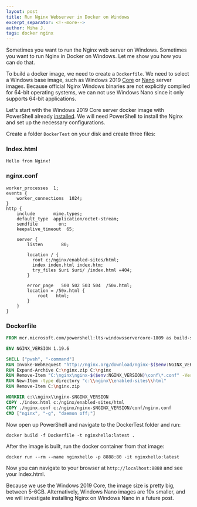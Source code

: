 ```yaml
---
layout: post
title: Run Nginx Webserver in Docker on Windows
excerpt_separator: <!--more-->
author: Miha J.
tags: docker nginx
---
```


Sometimes you want to run the Nginx web server on Windows. Sometimes you want to run Nginx in Docker on Windows. Let me show you how you can do that.

To build a docker image, we need to create a `Dockerfile`. We need to select a Windows base image, such as Windows 2019 [Core](https://hub.docker.com/_/microsoft-windows-servercore) or [Nano](https://hub.docker.com/_/microsoft-windows-nanoserver) server images. Because official Nginx Windows binaries are not explicitly compiled for 64-bit operating systems, we can not use Windows Nano since it only supports 64-bit applications.

Let's start with the Windows 2019 Core server docker image with PowerShell already [installed](https://hub.docker.com/_/microsoft-powershell). We will need PowerShell to install the Nginx and set up the necessary configurations.

Create a folder `DockerTest` on your disk and create three files:

### Index.html
```
Hello from Nginx!
```

### nginx.conf
```
worker_processes  1;
events {
    worker_connections  1024;
}
http {
    include       mime.types;
    default_type  application/octet-stream;
    sendfile        on;
    keepalive_timeout  65;

    server {
        listen       80;

        location / {
          root c:/nginx/enabled-sites/html;
          index index.html index.htm;
          try_files $uri $uri/ /index.html =404;
        }

        error_page   500 502 503 504  /50x.html;
        location = /50x.html {
            root   html;
        }
    }
}
```

### Dockerfile
```dockerfile
FROM mcr.microsoft.com/powershell:lts-windowsservercore-1809 as build-stage

ENV NGINX_VERSION 1.19.6

SHELL ["pwsh", "-command"]
RUN Invoke-WebRequest "http://nginx.org/download/nginx-$($env:NGINX_VERSION).zip" -OutFile C:\nginx.zip
RUN Expand-Archive C:\nginx.zip C:\nginx
RUN Remove-Item "C:\nginx\nginx-$($env:NGINX_VERSION)\conf\*.conf" -Verbose
RUN New-Item -type directory "c:\\nginx\\enabled-sites\\html"
RUN Remove-Item C:\nginx.zip

WORKDIR c:\\nginx\\nginx-$NGINX_VERSION
COPY ./index.html c:/nginx/enabled-sites/html
COPY ./nginx.conf c:/nginx/nginx-$NGINX_VERSION/conf/nginx.conf
CMD ["nginx", "-g", "daemon off;"]
```
Now open up PowerShell and navigate to the DockerTest folder and run:

`docker build -f Dockerfile -t nginxhello:latest .`

After the image is built, run the docker container from that image:

`docker run --rm --name nginxhello -p 8888:80 -it nginxhello:latest`

Now you can navigate to your browser at `http://localhost:8888` and see your Index.html.

Because we use the Windows 2019 Core, the image size is pretty big, between 5-6GB. Alternatively, Windows Nano images are 10x smaller, and we will investigate installing Nginx on Windows Nano in a future post.